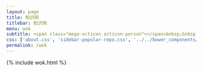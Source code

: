 ```yaml
---
layout: page
title: 知识网
titlebar: 知识网
menu: wok
subtitle: <span class="mega-octicon octicon-person"></span>&nbsp;&nbsp; 建立自己的知识网
css: ['about.css', 'sidebar-popular-repo.css', '../../bower_components/flag-icon-css/css/flag-icon.min.css']
permalink: /wok
---
```

{% include wok.html %}